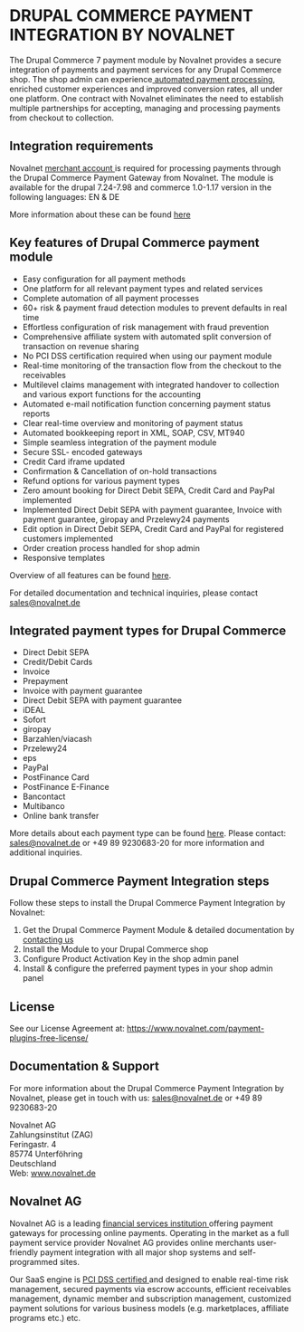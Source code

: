 # DRUPAL COMMERCE PAYMENT INTEGRATION BY NOVALNET

The Drupal Commerce 7 payment module by Novalnet provides a secure integration of payments and payment services for any Drupal Commerce shop. The shop admin can experience<a href= "https://www.novalnet.de/full-service-zahlungsabwicklung"> automated payment processing</a>, enriched customer experiences and improved conversion rates, all under one platform. One contract with Novalnet eliminates the need to establish multiple partnerships for accepting, managing and processing payments from checkout to collection. 

## Integration requirements
Novalnet <a href= "https://www.novalnet.de/"> merchant account </a> is required for processing payments through the Drupal Commerce Payment Gateway from Novalnet. The module is available for the drupal 7.24-7.98 and commerce 1.0-1.17 version in the following languages: EN & DE 

More information about these can be found <a href= "https://www.novalnet.de/modul/drupalcommerce-payment-module"> here </a>

## Key features of Drupal Commerce payment module
* Easy configuration for all payment methods
* One platform for all relevant payment types and related services
* Complete automation of all payment processes
* 60+ risk & payment fraud detection modules to prevent defaults in real time
* Effortless configuration of risk management with fraud prevention
* Comprehensive affiliate system with automated split conversion of transaction on revenue sharing
* No PCI DSS certification required when using our payment module
* Real-time monitoring of the transaction flow from the checkout to the receivables
* Multilevel claims management with integrated handover to collection and various export functions for the accounting
* Automated e-mail notification function concerning payment status reports
* Clear real-time overview and monitoring of payment status
* Automated bookkeeping report in XML, SOAP, CSV, MT940
* Simple seamless integration of the payment module
* Secure SSL- encoded gateways
* Credit Card iframe updated
* Confirmation & Cancellation of on-hold transactions
* Refund options for various payment types
* Zero amount booking for Direct Debit SEPA, Credit Card and PayPal implemented
* Implemented Direct Debit SEPA with payment guarantee, Invoice with payment guarantee, giropay and Przelewy24 payments
* Edit option in Direct Debit SEPA, Credit Card and PayPal for registered customers implemented
* Order creation process handled for shop admin
* Responsive templates

Overview of all features can be found <a href= "https://www.novalnet.de/produkte">here</a>.

For detailed documentation and technical inquiries, please contact <a href="mailto:sales@novalnet.de">sales@novalnet.de </a>

## Integrated payment types for Drupal Commerce
* Direct Debit SEPA
* Credit/Debit Cards
* Invoice
* Prepayment
* Invoice with payment guarantee
* Direct Debit SEPA with payment guarantee
* iDEAL
* Sofort
* giropay
* Barzahlen/viacash
* Przelewy24
* eps
* PayPal
* PostFinance Card
* PostFinance E-Finance
* Bancontact
* Multibanco
* Online bank transfer

More details about each payment type can be found <a href= "https://www.novalnet.de/zahlungsabwicklung">here</a>. Please contact: <a 
href="mailto:sales@novalnet.de"> sales@novalnet.de </a> or +49 89 9230683-20 for more information and additional inquiries.

## Drupal Commerce Payment Integration steps
Follow these steps to install the Drupal Commerce Payment Integration by Novalnet:

1. Get the Drupal Commerce Payment Module & detailed documentation by <a href=  "https://www.novalnet.de/kontakt"> contacting us </a>
2. Install the Module to your Drupal Commerce shop
3. Configure Product Activation Key in the shop admin panel
4. Install & configure the preferred payment types in your shop admin panel

## License
See our License Agreement at: https://www.novalnet.com/payment-plugins-free-license/</a>

## Documentation & Support

For more information about the Drupal Commerce Payment Integration by Novalnet, please get in touch with us: <a href="mailto:sales@novalnet.de"> sales@novalnet.de or +49 89 9230683-20

Novalnet AG<br>
Zahlungsinstitut (ZAG)<br>
Feringastr. 4<br>
85774 Unterföhring<br>
Deutschland<br>
Web: <a href= "https://www.novalnet.de/"> www.novalnet.de </a>

## Novalnet AG

Novalnet AG is a leading <a href="https://www.novalnet.de/zahlungsinstitut"> financial services institution </a> offering payment gateways for processing online payments. Operating in the market as a full payment service provider Novalnet AG provides online merchants user-friendly payment integration with all major shop systems and self-programmed sites.

Our SaaS engine is <a href="https://www.novalnet.de/pci-dss-zertifizierung"> PCI DSS certified </a> and designed to enable real-time risk management, secured payments via escrow accounts, efficient receivables management, dynamic member and subscription management, customized payment solutions for various business models (e.g. marketplaces, affiliate programs etc.) etc.
